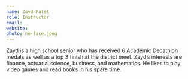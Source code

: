```yaml
---
name: Zayd Patel
role: Instructor
email: 
website: 
photo: no-face.jpeg
---
```


Zayd is a high school senior who has received 6 Academic Decathlon medals as well as a top 3 finish at the district meet. Zayd’s interests are finance, actuarial science, business, and mathematics. He likes to play video games and read books in his spare time.
